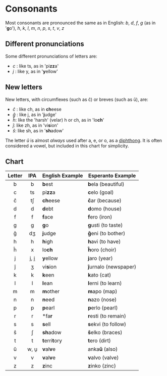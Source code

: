 # Consonants

Most consonants are pronounced the same as in English: _b_, _d_, _f_, _g_ (as in '**g**o'), _h_, _k_, _l_, _m_, _n_, _p_, _s_, _t_, _v_, _z_

## Different pronunciations

Some different pronunciations of letters are:

- _c_ : like ts, as in 'pi**zz**a'
- _j_ : like y, as in '**y**ellow'

## New letters

New letters, with circumflexes (such as ĉ) or breves (such as ŭ), are:

- _ĉ_ : like ch, as in **ch**eese
- _ĝ_ : like j, as in '**j**udge'
- _ĥ_: like the 'harsh' (velar) h or ch, as in 'lo**ch**'
- _ĵ_: like zh, as in 'vi**s**ion'
- _ŝ_: like sh, as in '**sh**adow'

The letter _ŭ_ is almost _always_ used after a, e, or o, as a [diphthong](#diphthongs).
It is often considered a vowel, but included in this chart for simplicity.

## Chart

| Letter | IPA  | English Example   | Esperanto Example       |
| :----: | :--: | ----------------- | ----------------------- |
|   b    |  b   | **b**est          | **b**ela (beautiful)    |
|   c    |  ts  | pi**zz**a         | **c**elo (goal)         |
|   ĉ    |  tʃ  | **ch**eese        | **ĉ**ar (because)       |
|   d    |  d   | **d**ebt          | **d**omo (house)        |
|   f    |  f   | **f**ace          | **f**ero (iron)         |
|   g    |  g   | **g**o            | **g**usti (to taste)    |
|   ĝ    |  dʒ  | **j**udge         | **ĝ**eni (to bother)    |
|   h    |  h   | **h**igh          | **h**avi (to have)      |
|   ĥ    |  x   | lo**ch**          | **ĥ**oro (choir)        |
|   j    | j, i̯ | **y**ellow        | **j**aro (year)         |
|   ĵ    |  ʒ   | vi**s**ion        | **ĵ**urnalo (newspaper) |
|   k    |  k   | **k**een          | **k**ato (cat)          |
|   l    |  l   | **l**ean          | **l**erni (to learn)    |
|   m    |  m   | **m**other        | **m**apo (map)          |
|   n    |  n   | **n**eed          | **n**azo (nose)         |
|   p    |  p   | **p**earl         | **p**erlo (pearl)       |
|   r    |  r   | \*fa**r**         | **r**esti (to remain)   |
|   s    |  s   | **s**ell          | **s**ekvi (to follow)   |
|   ŝ    |  ʃ   | **sh**adow        | **ŝ**elko (braces)      |
|   t    |  t   | **t**erri**t**ory | **t**ero (dirt)         |
|   ŭ    | w, u̯ | **v**al**v**e     | anka**ŭ** (also)        |
|   v    |  v   | **v**al**v**e     | **v**alvo (valve)       |
|   z    |  z   | **z**inc          | **z**inko (zinc)        |
